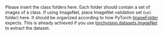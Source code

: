 Please insert the class folders here. Each folder should contain a set of images of a class. If using ImageNet, place ImageNet validation set (`val` folder) here. It should be organized according to how PyTorch [ImageFolder](https://pytorch.org/vision/main/generated/torchvision.datasets.ImageFolder.html) expects. This is already achieved if you use [torchvision.datasets.ImageNet](https://pytorch.org/vision/main/generated/torchvision.datasets.ImageNet.html) to extract the dataset. 
